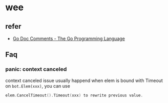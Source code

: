 # wee

## refer

- [Go Doc Comments - The Go Programming Language](https://tip.golang.org/doc/comment)

## Faq

### panic: context canceled

context canceled issue usually happend when elem is bound with Timeout on `bot.Elem(xxx)`, you can use

```go
elem.CancelTimeout().Timeout(xxx) to rewrite previous value.
```
